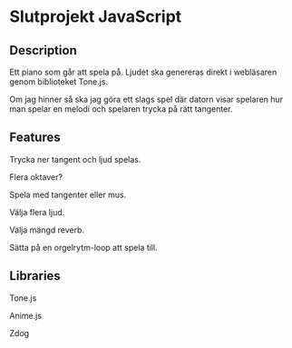 # Slutprojekt JavaScript

## Description
Ett piano som går att spela på. Ljudet ska genereras direkt i webläsaren genom biblioteket Tone.js.

Om jag hinner så ska jag göra ett slags spel där datorn visar spelaren hur man spelar en melodi och spelaren trycka på rätt tangenter.

## Features
Trycka ner tangent och ljud spelas.

Flera oktaver?

Spela med tangenter eller mus.

Välja flera ljud.

Välja mängd reverb.

Sätta på en orgelrytm-loop att spela till.

## Libraries
Tone.js

Anime.js

Zdog
